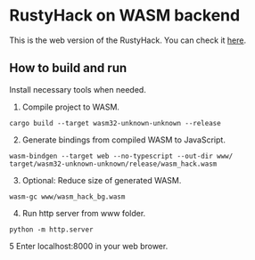 # RustyHack on WASM backend
This is the web version of the RustyHack. You can check it [here](https://nouvadam.github.io/hack_cpu_emu/).
  
## How to build and run
Install necessary tools when needed.

1. Compile project to WASM.
 
`cargo build --target wasm32-unknown-unknown --release`

2. Generate bindings from compiled WASM to JavaScript.
 
`wasm-bindgen --target web --no-typescript --out-dir www/ target/wasm32-unknown-unknown/release/wasm_hack.wasm`

3. Optional: Reduce size of generated WASM.
 
`wasm-gc www/wasm_hack_bg.wasm`

4. Run http server from www folder.

`python -m http.server`

5 Enter localhost:8000 in your web brower. 
